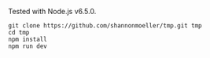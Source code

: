 Tested with Node.js v6.5.0.

```shell
git clone https://github.com/shannonmoeller/tmp.git tmp
cd tmp
npm install
npm run dev
```
